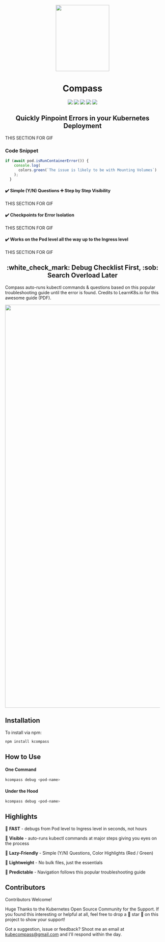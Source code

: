 
<p align="center">
  <img width="174" height="215" src="https://drive.google.com/uc?export=view&id=1_8y9jYwp1cFnVYDLkO34DEEdf_cipICh">
    <h1 align="center">Compass</h1>
</p>


<p align="center">
  
  <img src="https://badges.frapsoft.com/os/mit/mit.svg?v=102)](https://github.com/ellerbrock/open-source-badge/"/>

  <img src="https://badges.frapsoft.com/os/v1/open-source.svg?v=102)](https://github.com/ellerbrock/open-source-badge/"/>

  <img src="https://img.shields.io/badge/PRs-welcome-brightgreen.svg?style=flat-square)](http://makeapullrequest.com"/>

  <img src="https://badge.fury.io/js/badge-list.svg"/>
  
  
  <img src="https://travis-ci.org/boennemann/badges.svg?branch=master"/>
</p>



         
<h2 align="center">Quickly Pinpoint Errors in your Kubernetes Deployment</h2>
 
 THIS SECTION FOR GIF


### Code Snippet
```javascript
if (await pod.isRunContainerError()) {
    console.log(
      colors.green(`The issue is likely to be with Mounting Volumes`)
    );
  }
```

#### :heavy_check_mark: Simple (Y/N) Questions :heavy_plus_sign: Step by Step Visibility

 THIS SECTION FOR GIF

#### :heavy_check_mark: Checkpoints for Error Isolation

 THIS SECTION FOR GIF

#### :heavy_check_mark: Works on the Pod level all the way up to the Ingress level

 THIS SECTION FOR GIF

<h2 align="center"> :white_check_mark: Debug Checklist First, :sob: Search Overload Later </h2>

Compass auto-runs kubectl commands & questions based on this popular troubleshooting guide until the error is found.
Credits to LearnK8s.io for this awesome guide (PDF).


<p align="center">
  <img width="997" height="1308" src="https://drive.google.com/uc?export=view&id=1lzXyq1RY1QFExFK7rWCCLwBNP83Lw7DA">
</p>

## Installation

To install via npm:

```sh
npm install kcompass
```

## How to Use


#### One Command

```sh
kcompass debug <pod-name>
```

#### Under the Hood
```sh
kcompass debug <pod-name>
```


## Highlights

:rocket:  **FAST** - debugs from Pod level to Ingress level in seconds, not hours

:mag_right: **Visible** - auto-runs kubectl commands at major steps giving you eyes on the process

:vertical_traffic_light: **Lazy-Friendly** - Simple (Y/N) Questions, Color Highlights (Red / Green) 

:page_facing_up: **Lightweight** - No bulk files, just the essentials

:compass: **Predictable** - Navigation follows this popular troubleshooting guide


## Contributors

Contributors Welcome!

Huge Thanks to the Kubernetes Open Source Community for the Support. If you found this interesting or helpful at all, feel free to drop a :star2: star :star2: on this project to show your support!


Got a suggestion, issue or feedback? Shoot me an email at kubecompass@gmail.com and I'll respond within the day. 



